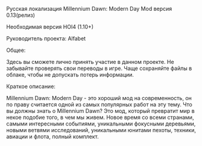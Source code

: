 Русская локализация Millennium Dawn: Modern Day Mod версия 0.13(релиз)

Необходимая версия HOI4 (1.10+)

Руководитель проекта: Alfabet

Общее:

Здесь вы сможете лично принять участие в данном проекте. Не забывайте проверять свои переводы в игре. Чаще сохраняйте файлы в облаке, чтобы не допускать потерь информации.

Краткое описание:

Millennium Dawn: Modern Day - это хороший мод на современность, он по праву считается одной из самых популярных работ на эту тему. Что вы должны знать о Millennium Dawn? Это мод, который превратит мир в некое подобие того, в чем мы живем. Новое время со всеми странами, самыми интересными событиями, уникальными фокусными деревьями, новыми ветвями исследований, уникальными юнитами пехоты, техники, авиации и флота, полный комплект.
